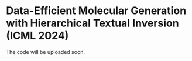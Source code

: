 # Data-Efficient Molecular Generation with Hierarchical Textual Inversion (ICML 2024)

The code will be uploaded soon.
